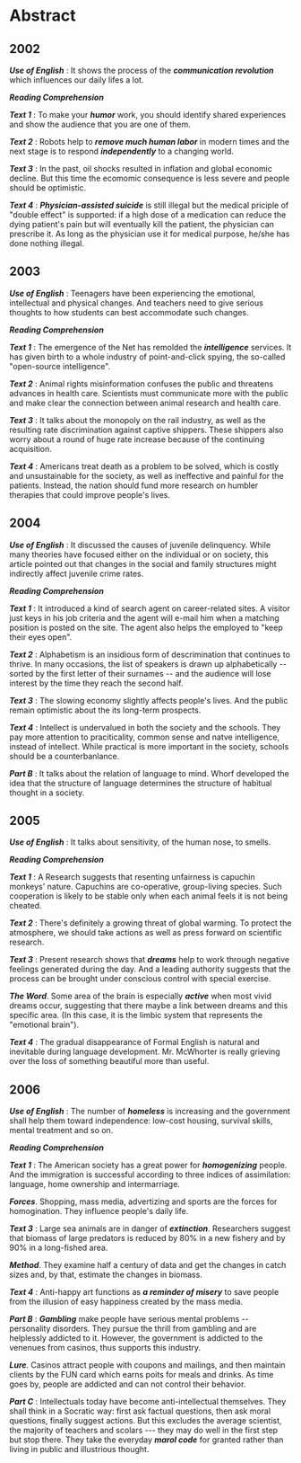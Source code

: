 Abstract
========

2002
----

***Use of English*** :
It shows the process of the ***communication revolution***
which influences our daily lifes a lot.

***Reading Comprehension***

***Text 1*** :
To make your ***humor*** work, you should identify shared experiences
and show the audience that you are one of them.

***Text 2*** :
Robots help to ***remove much human labor*** in modern times and
the next stage is to respond ***independently*** to a changing world.

***Text 3*** :
In the past, oil shocks resulted in inflation and global economic
decline. But this time the ecomomic consequence is less severe and
people should be optimistic.

***Text 4*** :
***Physician-assisted suicide*** is still illegal but the
medical priciple of "double effect" is supported: if a
high dose of a medication can reduce the dying patient's pain
but will eventually kill the patient, the physician can
prescribe it. As long as the physician use it
for medical purpose, he/she has done nothing illegal.

2003
----

***Use of English*** :
Teenagers have been experiencing the emotional, intellectual
and physical changes. And teachers need to give serious
thoughts to how students can best accommodate such changes.

***Reading Comprehension***

***Text 1*** :
The emergence of the Net has remolded the ***intelligence*** services.
It has given birth to a whole industry of point-and-click spying,
the so-called "open-source intelligence".

***Text 2*** :
Animal rights misinformation confuses the public and threatens
advances in health care. Scientists must communicate more with the
public and make clear the connection between animal research
and health care.

***Text 3*** :
It talks about the monopoly on the rail industry, as well as
the resulting rate discrimination against captive shippers.
These shippers also worry about a round of huge rate increase
because of the continuing acquisition.

***Text 4*** :
Americans treat death as a problem to be solved, which is
costly and unsustainable for the society, as well as
ineffective and painful for the patients. Instead, the nation should
fund more research on humbler therapies that could improve
people's lives.

2004
----

***Use of English*** :
It discussed the causes of juvenile delinquency. While many
theories have focused either on the individual or on society,
this article pointed out that changes in the social and family
structures might indirectly affect juvenile crime rates.

***Reading Comprehension***

***Text 1*** :
It introduced a kind of search agent on career-related sites.
A visitor just keys in his job criteria and the agent will e-mail
him when a matching position is posted on the site.
The agent also helps the employed to "keep their eyes open".

***Text 2*** :
Alphabetism is an insidious form of descrimination that continues
to thrive. In many occasions, the list of speakers is drawn up
alphabetically -- sorted by the first letter of their surnames --
and the audience will lose interest by the time they reach
the second half.

***Text 3*** :
The slowing economy slightly affects people's lives. And
the public remain optimistic about the its long-term prospects.

***Text 4*** :
Intellect is undervalued in both the society and the schools.
They pay more attention to praciticality, common sense
and natve intelligence, instead of intellect.
While practical is more important in the society, schools
should be a counterbanlance.

***Part B*** :
It talks about the relation of language to mind. Whorf developed
the idea that the structure of language determines the structure
of habitual thought in a society.

2005
----

***Use of English*** :
It talks about sensitivity, of the human nose, to smells.

***Reading Comprehension***

***Text 1*** :
A Research suggests that resenting unfairness is capuchin
monkeys' nature. Capuchins are co-operative, group-living species.
Such cooperation is likely to be stable only when each animal
feels it is not being cheated.

***Text 2*** :
There's definitely a growing threat of global warming. To protect
the atmosphere, we should take actions as well as press forward on
scientific research.

***Text 3*** :
Present research shows that ***dreams*** help to work through
negative feelings generated during the day. And a leading
authority suggests that the process can be brought under
conscious control with special exercise.

***The Word***. Some area of the brain is especially ***active***
when most vivid dreams occur, suggesting that there maybe a link
between dreams and this specific area. (In this case, it is the
limbic system that represents the "emotional brain").

***Text 4*** :
The gradual disappearance of Formal English is natural and
inevitable during language development.
Mr. McWhorter is really grieving over the loss
of something beautiful more than useful.

2006
----

***Use of English*** :
The number of ***homeless*** is increasing and the government
shall help them toward independence: low-cost housing,
survival skills, mental treatment and so on.

***Reading Comprehension***

***Text 1*** :
The American society has a great power for ***homogenizing*** people.
And the immigration is successful according to three indices of
assimilation: language, home ownership and intermarriage.

***Forces***. Shopping, mass media, advertizing and sports
are the forces for homogination. They influence people's
daily life.

***Text 3*** :
Large sea animals are in danger of ***extinction***. Researchers
suggest that biomass of large predators is reduced by 80%
in a new fishery and by 90% in a long-fished area.

***Method***. They examine half a century of data and get the changes
in catch sizes and, by that, estimate the changes in biomass.

***Text 4*** :
Anti-happy art functions as ***a reminder of misery*** to save
people from the illusion of easy happiness created by the
mass media.

***Part B*** :
***Gambling*** make people have serious mental problems --
personality disorders. They pursue the thrill
from gambling and are helplessly addicted to it.
However, the government is addicted to the venenues
from casinos, thus supports this industry.

***Lure***. Casinos attract people with coupons and mailings, and then
maintain clients by the FUN card which earns poits
for meals and drinks. As time goes by, people are addicted
and can not control their behavior.

***Part C*** :
Intellectuals today have become anti-intellectual themselves.
They shall think in a Socratic way: first ask factual questions,
then ask moral questions, finally suggest actions. But this
excludes the average scientist, the majority of teachers
and scolars --- they may do well in the first step but stop there.
They take the everyday ***marol code*** for granted rather than
living in public and illustrious thought.
